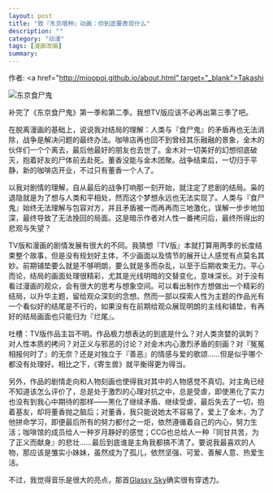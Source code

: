 ```yaml
---
layout: post
title: "致『东京喰种』动画：你到底要表现什么"
description: ""
category: "动漫"
tags: [漫画改编]
summary:
---
```


作者: <a href="http://mioopoi.github.io/about.html",target="_blank">Takashi</a>

![东京食尸鬼](Images/2016-02-19-dong-jin-shi-shi-gui-01.jpeg)

补完了《东京食尸鬼》第一季和第二季。我想TV版应该不必再出第三季了吧。

在脱离漫画的基础上，说说我对结局的理解：人类与『食尸鬼』的矛盾再也无法消除，战争是解决问题的最终办法。咖啡店再也回不到曾经其乐融融的景象，金木的伙伴们一个个离去，最后他最好的朋友也去世了。金木对一切美好的幻想彻底破灭，抱着好友的尸体前去赴死。董香没能与金木团聚。战争结束后，一切归于平静，新的咖啡店开业，不过只有董香一个人了。

以我对剧情的理解，自从最后的战争打响那一刻开始，就注定了悲剧的结局。枭的退隐就是为了想与人类和平相处，然而这个梦想永远也无法实现了。人类与『食尸鬼』始终无法理解与包容对方，并且矛盾被一而再再而三地激化，误解一步步地加深，最终导致了无法挽回的局面。这是暗示作者对人性一番拷问后，最终所得出的悲观与失望？

TV版和漫画的剧情发展有很大的不同。我猜想『TV版』本就打算用两季的长度结束整个故事，但是没有规划好主体，不少画面以及情节的展开让人感觉有点莫名其妙。前期铺垫要么就是不够明朗，要么就是多而杂乱，以至于后期收束无力。平心而论，结局的画面处理很精彩，尤其是光线明暗的交替变化，意味深长。对于没有看过漫画的观众，会有很大的思考与想象空间。可以看出制作方想做出一个精彩的结局，以升华主题，留给观众深刻的念想。然而一部以探索人性为主题的作品光有一个看似好的结尾是不行的，如果没有在前期给观众展现明朗的主线和铺垫，有再好的结局画面也只能归为『烂尾』。

吐槽：TV版作品主旨不明。作品极力想表达的到底是什么？对人类贪婪的讽刺？对人性本质的拷问？对正义与邪恶的讨论？对金木内心激烈矛盾的刻画？对『冤冤相报何时了』的无奈？还是对独立于『善恶』的情感与爱的歌颂……但是似乎哪个都没有处理好。相比之下，《寄生兽》就平衡得更为得当。

另外，作品的剧情走向和人物刻画也使得我对其中的人物感觉不真切。对主角已经不知道该怎么评价了，总是处于激烈的心理对抗之中，总是受虐，即使黑化了实力也没有到我心中期待的那样——黑化了继续矛盾、继续受虐，最后失去了一切，抱着基友，却将董香抛之脑后；对董香，我只能说她太不容易了，爱上了金木，为了他拼命学习，即便最后所有的努力都付之一炬，依然遵循着自己的内心，努力生活；咖啡馆的成员给人一种岁月静好的感觉；CCG也总给人一种『同甘共苦，为了正义而献身』的悲壮……最后到底谁是主角我都搞不清了。要说我最喜欢的人物，那应该是雏实小妹妹，虽然成为了孤儿，依然坚强、可爱、善解人意、热爱生活。

不过，我觉得音乐是很大的亮点，那首[Glassy Sky](http://music.163.com/#/song?id=30706129&autoplay=true)确实很有穿透力。